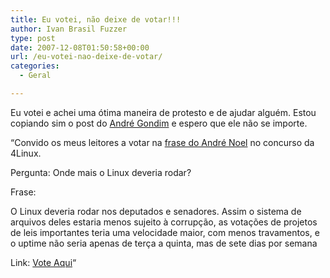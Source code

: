```yaml
---
title: Eu votei, não deixe de votar!!!
author: Ivan Brasil Fuzzer
type: post
date: 2007-12-08T01:50:58+00:00
url: /eu-votei-nao-deixe-de-votar/
categories:
  - Geral

---
```

Eu votei e achei uma ótima maneira de protesto e de ajudar alguém. Estou copiando sim o post do [André Gondim][1] e espero que ele não se importe.

&#8220;Convido os meus leitores a votar na [frase do André Noel][2] no concurso da 4Linux.

Pergunta: Onde mais o Linux deveria rodar?

Frase:

O Linux deveria rodar nos deputados e senadores. Assim o sistema de arquivos deles estaria menos sujeito à corrupção, as votações de projetos de leis importantes teria uma velocidade maior, com menos travamentos, e o uptime não seria apenas de terça a quinta, mas de sete dias por semana

Link: [Vote Aqui][2]&#8220;

 [1]: http://andregondim.eti.br/
 [2]: http://promo.4linux.com.br/resposta/151